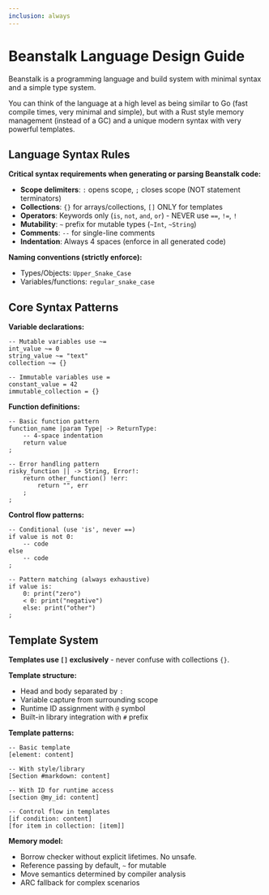 ```yaml
---
inclusion: always
---
```


# Beanstalk Language Design Guide

Beanstalk is a programming language and build system with minimal syntax and a simple type system.

You can think of the language at a high level as being similar to Go (fast compile times, very minimal and simple), but with a Rust style memory management (instead of a GC) and a unique modern syntax with very powerful templates.

## Language Syntax Rules

**Critical syntax requirements when generating or parsing Beanstalk code:**

- **Scope delimiters**: `:` opens scope, `;` closes scope (NOT statement terminators)
- **Collections**: `{}` for arrays/collections, `[]` ONLY for templates
- **Operators**: Keywords only (`is`, `not`, `and`, `or`) - NEVER use `==`, `!=`, `!`
- **Mutability**: `~` prefix for mutable types (`~Int`, `~String`)
- **Comments**: `--` for single-line comments
- **Indentation**: Always 4 spaces (enforce in all generated code)

**Naming conventions (strictly enforce):**
- Types/Objects: `Upper_Snake_Case`
- Variables/functions: `regular_snake_case`
## Core Syntax Patterns

**Variable declarations:**
```beanstalk
-- Mutable variables use ~=
int_value ~= 0
string_value ~= "text"
collection ~= {}

-- Immutable variables use =
constant_value = 42
immutable_collection = {}
```

**Function definitions:**
```beanstalk
-- Basic function pattern
function_name |param Type| -> ReturnType:
    -- 4-space indentation
    return value
;

-- Error handling pattern
risky_function || -> String, Error!:
    return other_function() !err:
        return "", err
    ;
;
```

**Control flow patterns:**
```beanstalk
-- Conditional (use 'is', never ==)
if value is not 0:
    -- code
else
    -- code
;

-- Pattern matching (always exhaustive)
if value is:
    0: print("zero")
    < 0: print("negative")
    else: print("other")
;
```
## Template System

**Templates use `[]` exclusively** - never confuse with collections `{}`.

**Template structure:**
- Head and body separated by `:`
- Variable capture from surrounding scope
- Runtime ID assignment with `@` symbol
- Built-in library integration with `#` prefix

**Template patterns:**
```beanstalk
-- Basic template
[element: content]

-- With style/library
[Section #markdown: content]

-- With ID for runtime access
[section @my_id: content]

-- Control flow in templates
[if condition: content]
[for item in collection: [item]]
```

**Memory model:**
- Borrow checker without explicit lifetimes. No unsafe.
- Reference passing by default, `~` for mutable
- Move semantics determined by compiler analysis
- ARC fallback for complex scenarios

